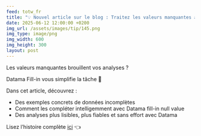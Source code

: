 ```yaml
---
feed: totw_fr
title: "💡 Nouvel article sur le blog : Traitez les valeurs manquantes avec Datama Fill-in ! "
date: 2025-06-12 12:00:00 +0200
img_url: /assets/images/tip/145.png
img_type: image/png
img_width: 600
img_height: 300
layout: post
---
```


Les valeurs manquantes brouillent vos analyses ?  

Datama Fill-in vous simplifie la tâche 🚀 

Dans cet article, découvrez : 

* Des exemples concrets de données incomplètes 
* Comment les compléter intelligemment avec Datama fill-in null value 
* Des analyses plus lisibles, plus fiables et sans effort avec Datama

Lisez l’histoire complète [ici](https://datama.io/fr/fixing-the-missing-values-issue-with-datama-fill-in-null-value-function/) 👈